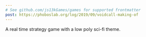 ```yaml
---
# See github.com/js13kGames/games for supported frontmatter
post: https://phoboslab.org/log/2019/09/voidcall-making-of
---
```

A real time strategy game with a low poly sci-fi theme.
